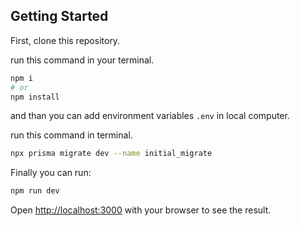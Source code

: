 ## Getting Started

First, clone this repository.

run this command in your terminal.

```bash
npm i
# or
npm install
```

and than you can add environment variables `.env` in local computer.

run this command in terminal.

```bash
npx prisma migrate dev --name initial_migrate
```

Finally you can run:

```bash
npm run dev
```

Open [http://localhost:3000](http://localhost:3000) with your browser to see the result.
